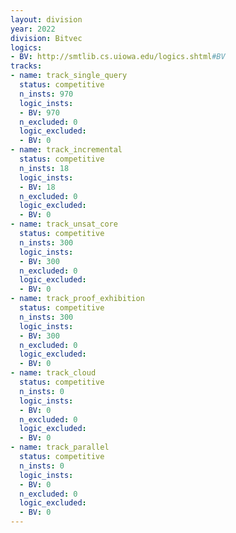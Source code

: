 ```yaml
---
layout: division
year: 2022
division: Bitvec
logics: 
- BV: http://smtlib.cs.uiowa.edu/logics.shtml#BV
tracks:
- name: track_single_query
  status: competitive
  n_insts: 970
  logic_insts:
  - BV: 970
  n_excluded: 0
  logic_excluded:
  - BV: 0
- name: track_incremental
  status: competitive
  n_insts: 18
  logic_insts:
  - BV: 18
  n_excluded: 0
  logic_excluded:
  - BV: 0
- name: track_unsat_core
  status: competitive
  n_insts: 300
  logic_insts:
  - BV: 300
  n_excluded: 0
  logic_excluded:
  - BV: 0
- name: track_proof_exhibition
  status: competitive
  n_insts: 300
  logic_insts:
  - BV: 300
  n_excluded: 0
  logic_excluded:
  - BV: 0
- name: track_cloud
  status: competitive
  n_insts: 0
  logic_insts:
  - BV: 0
  n_excluded: 0
  logic_excluded:
  - BV: 0
- name: track_parallel
  status: competitive
  n_insts: 0
  logic_insts:
  - BV: 0
  n_excluded: 0
  logic_excluded:
  - BV: 0
---
```


